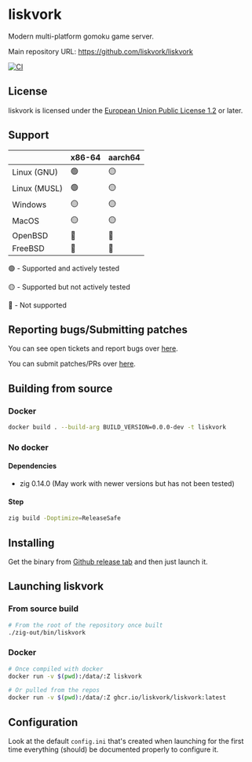 # liskvork

Modern multi-platform gomoku game server.

Main repository URL: <https://github.com/liskvork/liskvork>

[![CI](https://github.com/liskvork/liskvork/actions/workflows/CI.yml/badge.svg?branch=master)](https://github.com/liskvork/liskvork/actions/workflows/CI.yml)

## License

liskvork is licensed under the
[European Union Public License 1.2](https://joinup.ec.europa.eu/collection/eupl/eupl-text-eupl-12)
or later.

## Support

|              | x86-64 | aarch64 |
|--------------|--------|---------|
| Linux (GNU)  | 🟢     | 🟡      |
| Linux (MUSL) | 🟢     | 🟡      |
| Windows      | 🟡     | 🟡      |
| MacOS        | 🟡     | 🟡      |
| OpenBSD      | 🔴     | 🔴      |
| FreeBSD      | 🔴     | 🔴      |

🟢 - Supported and actively tested

🟡 - Supported but not actively tested

🔴 - Not supported

## Reporting bugs/Submitting patches

You can see open tickets and report bugs over
[here](https://github.com/liskvork/liskvork/issues).

You can submit patches/PRs over
[here](https://github.com/liskvork/liskvork/pulls).

## Building from source

### Docker

```sh
docker build . --build-arg BUILD_VERSION=0.0.0-dev -t liskvork
```

### No docker

#### Dependencies

- zig 0.14.0 (May work with newer versions but has not been tested)

#### Step

```sh
zig build -Doptimize=ReleaseSafe
```

## Installing

Get the binary from
[Github release tab](https://github.com/liskvork/liskvork/releases) and then
just launch it.

## Launching liskvork

### From source build

```sh
# From the root of the repository once built
./zig-out/bin/liskvork
```

### Docker

```sh
# Once compiled with docker
docker run -v $(pwd):/data/:Z liskvork
```

```sh
# Or pulled from the repos
docker run -v $(pwd):/data/:Z ghcr.io/liskvork/liskvork:latest
```

## Configuration

Look at the default `config.ini` that's created when launching for the first
time everything (should) be documented properly to configure it.
